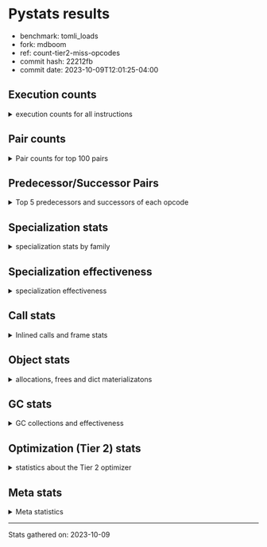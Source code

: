 
# Pystats results

- benchmark: tomli_loads
- fork: mdboom
- ref: count-tier2-miss-opcodes
- commit hash: 22212fb
- commit date: 2023-10-09T12:01:25-04:00

## Execution counts

<details>
<summary> execution counts for all instructions </summary>

|Name | Count | Self | Cumulative | Miss ratio | 
|---|---:|---:|---:|---:|
| LOAD_FAST | 3,880,513,620 | 15.0% | 15.0% |  |
| POP_JUMP_IF_FALSE | 3,005,499,900 | 11.7% | 26.7% |  |
| LOAD_CONST | 2,884,594,320 | 11.2% | 37.9% |  |
| LOAD_FAST_LOAD_FAST | 2,633,610,720 | 10.2% | 48.1% |  |
| STORE_FAST | 2,512,642,080 | 9.7% | 57.8% |  |
| COMPARE_OP_STR | 1,506,957,360 | 5.8% | 63.7% |  |
| CONTAINS_OP | 1,284,174,000 | 5.0% | 68.7% |  |
| BINARY_SUBSCR_STR_INT | 1,185,729,440 | 4.6% | 73.2% | 0.0% |
| NOP | 1,005,536,520 | 3.9% | 77.1% |  |
| BINARY_OP_ADD_INT | 994,593,840 | 3.9% | 81.0% |  |
| JUMP_BACKWARD | 975,370,980 | 3.8% | 84.8% |  |
| LOAD_GLOBAL_MODULE | 477,605,080 | 1.9% | 86.6% |  |
| RESUME_CHECK | 330,411,540 | 1.3% | 87.9% | 0.0% |
| LOAD_GLOBAL_BUILTIN | 327,762,480 | 1.3% | 89.2% |  |
| RETURN_VALUE | 305,566,860 | 1.2% | 90.4% |  |
| CALL_PY_EXACT_ARGS | 291,696,120 | 1.1% | 91.5% |  |
| TO_BOOL_BOOL | 282,536,220 | 1.1% | 92.6% |  |
| BINARY_SUBSCR_DICT | 240,911,640 | 0.9% | 93.5% |  |
| BUILD_TUPLE | 145,006,260 | 0.6% | 94.1% |  |
| FOR_ITER_TUPLE | 142,764,240 | 0.6% | 94.6% |  |
| CALL_ISINSTANCE | 132,860,640 | 0.5% | 95.2% |  |
| STORE_FAST_STORE_FAST | 85,805,340 | 0.3% | 95.5% |  |
| BINARY_SLICE | 83,752,800 | 0.3% | 95.8% |  |
| GET_ITER | 83,084,160 | 0.3% | 96.1% |  |
| LOAD_DEREF | 76,479,480 | 0.3% | 96.4% |  |
| BINARY_SUBSCR | 65,948,420 | 0.3% | 96.7% |  |
| UNPACK_SEQUENCE_TWO_TUPLE | 65,176,020 | 0.3% | 96.9% |  |
| POP_JUMP_IF_TRUE | 58,421,040 | 0.2% | 97.2% |  |
| CALL | 50,689,980 | 0.2% | 97.4% |  |
| LOAD_ATTR | 50,151,200 | 0.2% | 97.6% |  |
| LOAD_ATTR_INSTANCE_VALUE | 46,488,840 | 0.2% | 97.7% |  |
| POP_TOP | 46,077,540 | 0.2% | 97.9% |  |
| LOAD_ATTR_METHOD_WITH_VALUES | 45,335,160 | 0.2% | 98.1% |  |
| MAKE_CELL | 37,970,340 | 0.1% | 98.2% |  |
| LOAD_ATTR_METHOD_NO_DICT | 27,083,340 | 0.1% | 98.3% |  |
| RETURN_CONST | 24,844,800 | 0.1% | 98.4% |  |
| LOAD_ATTR_CLASS | 23,157,660 | 0.1% | 98.5% |  |
| CALL_BUILTIN_CLASS | 22,393,620 | 0.1% | 98.6% |  |
| STORE_SUBSCR_DICT | 21,993,540 | 0.1% | 98.7% |  |
| BINARY_OP | 21,774,720 | 0.1% | 98.8% |  |
| TO_BOOL | 21,518,740 | 0.1% | 98.9% |  |
| JUMP_FORWARD | 20,851,380 | 0.1% | 99.0% |  |
| COPY | 19,117,920 | 0.1% | 99.0% |  |
| CALL_LEN | 18,985,860 | 0.1% | 99.1% |  |
| FOR_ITER_RANGE | 18,985,260 | 0.1% | 99.2% |  |
| COPY_FREE_VARS | 18,985,200 | 0.1% | 99.3% |  |
| END_FOR | 18,985,140 | 0.1% | 99.3% |  |
| MAKE_FUNCTION | 18,985,140 | 0.1% | 99.4% |  |
| RETURN_GENERATOR | 18,985,140 | 0.1% | 99.5% |  |
| SET_FUNCTION_ATTRIBUTE | 18,985,140 | 0.1% | 99.5% |  |
| STORE_DEREF | 18,985,140 | 0.1% | 99.6% |  |
| FOR_ITER_GEN | 18,985,140 | 0.1% | 99.7% |  |
| UNPACK_SEQUENCE_TUPLE | 18,985,140 | 0.1% | 99.8% |  |
| CALL_KW | 16,774,200 | 0.1% | 99.8% |  |
| BINARY_OP_ADD_UNICODE | 15,129,960 | 0.1% | 99.9% |  |
| PUSH_NULL | 6,605,640 | 0.0% | 99.9% |  |
| TO_BOOL_NONE | 3,349,680 | 0.0% | 99.9% |  |
| BINARY_OP_INPLACE_ADD_UNICODE | 3,161,160 | 0.0% | 99.9% |  |
| BUILD_MAP | 3,139,140 | 0.0% | 100.0% |  |
| CALL_METHOD_DESCRIPTOR_FAST | 1,896,240 | 0.0% | 100.0% |  |
| BUILD_CONST_KEY_MAP | 1,704,180 | 0.0% | 100.0% |  |
| TO_BOOL_ALWAYS_TRUE | 1,674,840 | 0.0% | 100.0% |  |
| TO_BOOL_STR | 1,674,840 | 0.0% | 100.0% |  |
| CALL_METHOD_DESCRIPTOR_O | 1,644,900 | 0.0% | 100.0% |  |
| FOR_ITER | 1,375,180 | 0.0% | 100.0% |  |
| CALL_METHOD_DESCRIPTOR_NOARGS | 1,374,840 | 0.0% | 100.0% |  |
| BUILD_LIST | 360,120 | 0.0% | 100.0% |  |
| COMPARE_OP_INT | 273,300 | 0.0% | 100.0% |  |
| CALL_LIST_APPEND | 131,220 | 0.0% | 100.0% |  |
| SWAP | 780 | 0.0% | 100.0% |  |
| CALL_BUILTIN_O | 720 | 0.0% | 100.0% |  |
| LOAD_GLOBAL | 420 | 0.0% | 100.0% |  |
| LOAD_ATTR_MODULE | 400 | 0.0% | 100.0% |  |
| STORE_ATTR_INSTANCE_VALUE | 360 | 0.0% | 100.0% |  |
| INTERPRETER_EXIT | 300 | 0.0% | 100.0% |  |
| CALL_BUILTIN_FAST | 180 | 0.0% | 100.0% |  |
| CHECK_EXC_MATCH | 120 | 0.0% | 100.0% |  |
| EXIT_INIT_CHECK | 120 | 0.0% | 100.0% |  |
| POP_EXCEPT | 120 | 0.0% | 100.0% |  |
| PUSH_EXC_INFO | 120 | 0.0% | 100.0% |  |
| CALL_FUNCTION_EX | 120 | 0.0% | 100.0% |  |
| CALL_ALLOC_AND_ENTER_INIT | 120 | 0.0% | 100.0% |  |
| BEFORE_WITH | 60 | 0.0% | 100.0% |  |
| CALL_INTRINSIC_1 | 60 | 0.0% | 100.0% |  |
| IS_OP | 60 | 0.0% | 100.0% |  |
| LIST_EXTEND | 60 | 0.0% | 100.0% |  |
| STORE_ATTR | 60 | 0.0% | 100.0% |  |
| BINARY_OP_SUBTRACT_FLOAT | 60 | 0.0% | 100.0% |  |
| CALL_BUILTIN_FAST_WITH_KEYWORDS | 60 | 0.0% | 100.0% |  |
| CALL_METHOD_DESCRIPTOR_FAST_WITH_KEYWORDS | 60 | 0.0% | 100.0% |  |
| CALL_PY_WITH_DEFAULTS | 60 | 0.0% | 100.0% |  |
| CALL_STR_1 | 60 | 0.0% | 100.0% |  |
| LOAD_ATTR_SLOT | 60 | 0.0% | 100.0% |  |


</details>

## Pair counts

<details>
<summary> Pair counts for top 100 pairs </summary>

|Pair | Count | Self | Cumulative | 
|---|---:|---:|---:|
| LOAD_FAST LOAD_CONST | 2,608,110,600 | 10.1% | 10.1% |
| POP_JUMP_IF_FALSE LOAD_FAST | 1,741,879,980 | 6.8% | 16.9% |
| LOAD_CONST COMPARE_OP_STR | 1,506,957,360 | 5.8% | 22.7% |
| COMPARE_OP_STR POP_JUMP_IF_FALSE | 1,506,957,360 | 5.8% | 28.5% |
| CONTAINS_OP POP_JUMP_IF_FALSE | 1,245,942,480 | 4.8% | 33.4% |
| LOAD_FAST_LOAD_FAST BINARY_SUBSCR_STR_INT | 1,184,354,520 | 4.6% | 38.0% |
| STORE_FAST LOAD_FAST | 998,585,940 | 3.9% | 41.8% |
| LOAD_CONST BINARY_OP_ADD_INT | 994,592,400 | 3.9% | 45.7% |
| BINARY_OP_ADD_INT STORE_FAST | 972,951,360 | 3.8% | 49.5% |
| NOP LOAD_FAST_LOAD_FAST | 946,033,500 | 3.7% | 53.1% |
| BINARY_SUBSCR_STR_INT STORE_FAST | 836,196,480 | 3.2% | 56.4% |
| POP_JUMP_IF_FALSE LOAD_FAST_LOAD_FAST | 830,472,660 | 3.2% | 59.6% |
| LOAD_FAST_LOAD_FAST CONTAINS_OP | 814,207,560 | 3.2% | 62.8% |
| STORE_FAST JUMP_BACKWARD | 739,647,720 | 2.9% | 65.6% |
| JUMP_BACKWARD NOP | 677,134,920 | 2.6% | 68.2% |
| STORE_FAST LOAD_FAST_LOAD_FAST | 460,670,700 | 1.8% | 70.0% |
| LOAD_FAST CONTAINS_OP | 349,532,820 | 1.4% | 71.4% |
| BINARY_SUBSCR_STR_INT LOAD_FAST | 349,532,760 | 1.4% | 72.7% |
| LOAD_GLOBAL_MODULE LOAD_FAST_LOAD_FAST | 264,509,160 | 1.0% | 73.8% |
| CALL_PY_EXACT_ARGS RESUME_CHECK | 253,725,780 | 1.0% | 74.8% |
| TO_BOOL_BOOL POP_JUMP_IF_FALSE | 245,629,380 | 1.0% | 75.7% |
| POP_JUMP_IF_FALSE JUMP_BACKWARD | 235,723,200 | 0.9% | 76.6% |
| JUMP_BACKWARD LOAD_FAST | 178,850,760 | 0.7% | 77.3% |
| RESUME_CHECK NOP | 172,599,240 | 0.7% | 78.0% |
| LOAD_FAST RETURN_VALUE | 170,083,800 | 0.7% | 78.6% |
| RETURN_VALUE STORE_FAST | 168,930,360 | 0.7% | 79.3% |
| BINARY_SUBSCR_DICT STORE_FAST | 157,238,940 | 0.6% | 79.9% |
| STORE_FAST LOAD_GLOBAL_MODULE | 141,557,480 | 0.5% | 80.5% |
| LOAD_GLOBAL_BUILTIN LOAD_FAST | 134,537,760 | 0.5% | 81.0% |
| LOAD_FAST LOAD_GLOBAL_BUILTIN | 132,861,360 | 0.5% | 81.5% |
| CALL_ISINSTANCE TO_BOOL_BOOL | 132,860,640 | 0.5% | 82.0% |
| LOAD_CONST BINARY_SUBSCR_DICT | 120,726,480 | 0.5% | 82.5% |
| LOAD_FAST_LOAD_FAST BINARY_SUBSCR_DICT | 119,915,820 | 0.5% | 82.9% |
| POP_JUMP_IF_FALSE LOAD_GLOBAL_BUILTIN | 114,222,100 | 0.4% | 83.4% |
| LOAD_GLOBAL_BUILTIN CALL_ISINSTANCE | 113,875,500 | 0.4% | 83.8% |
| LOAD_FAST_LOAD_FAST LOAD_GLOBAL_MODULE | 109,836,960 | 0.4% | 84.2% |
| LOAD_GLOBAL_MODULE CALL_PY_EXACT_ARGS | 109,836,960 | 0.4% | 84.7% |
| FOR_ITER_TUPLE STORE_FAST | 99,145,260 | 0.4% | 85.1% |
| JUMP_BACKWARD FOR_ITER_TUPLE | 99,025,260 | 0.4% | 85.4% |
| LOAD_FAST_LOAD_FAST LOAD_FAST | 98,151,720 | 0.4% | 85.8% |
| RESUME_CHECK LOAD_FAST | 97,899,360 | 0.4% | 86.2% |
| LOAD_FAST_LOAD_FAST LOAD_CONST | 93,704,460 | 0.4% | 86.6% |
| LOAD_FAST TO_BOOL_BOOL | 90,357,120 | 0.4% | 86.9% |
| BUILD_TUPLE RETURN_VALUE | 84,161,100 | 0.3% | 87.2% |
| LOAD_FAST_LOAD_FAST CALL_PY_EXACT_ARGS | 80,941,320 | 0.3% | 87.6% |
| BINARY_SUBSCR_DICT CONTAINS_OP | 77,198,820 | 0.3% | 87.9% |
| STORE_FAST NOP | 76,431,360 | 0.3% | 88.2% |
| LOAD_FAST LOAD_GLOBAL_MODULE | 67,702,980 | 0.3% | 88.4% |
| UNPACK_SEQUENCE_TWO_TUPLE STORE_FAST_STORE_FAST | 65,176,020 | 0.3% | 88.7% |
| RETURN_VALUE UNPACK_SEQUENCE_TWO_TUPLE | 65,175,960 | 0.3% | 88.9% |
| LOAD_CONST BINARY_SUBSCR | 64,352,460 | 0.2% | 89.2% |
| LOAD_FAST BUILD_TUPLE | 59,974,500 | 0.2% | 89.4% |
| LOAD_CONST LOAD_CONST | 59,359,800 | 0.2% | 89.6% |
| LOAD_FAST CALL_PY_EXACT_ARGS | 59,043,640 | 0.2% | 89.9% |
| LOAD_FAST_LOAD_FAST LOAD_FAST_LOAD_FAST | 58,571,340 | 0.2% | 90.1% |
| RESUME_CHECK LOAD_GLOBAL_MODULE | 58,330,440 | 0.2% | 90.3% |
| POP_JUMP_IF_FALSE LOAD_GLOBAL_MODULE | 55,914,520 | 0.2% | 90.5% |
| LOAD_FAST LOAD_ATTR_INSTANCE_VALUE | 46,488,720 | 0.2% | 90.7% |
| LOAD_FAST LOAD_ATTR | 45,114,060 | 0.2% | 90.9% |
| LOAD_ATTR LOAD_ATTR_METHOD_WITH_VALUES | 45,113,820 | 0.2% | 91.1% |
| GET_ITER FOR_ITER_TUPLE | 43,738,980 | 0.2% | 91.2% |
| LOAD_ATTR_INSTANCE_VALUE STORE_FAST | 43,738,980 | 0.2% | 91.4% |
| LOAD_ATTR_METHOD_WITH_VALUES LOAD_FAST | 43,690,980 | 0.2% | 91.6% |
| BINARY_SUBSCR STORE_FAST | 43,501,800 | 0.2% | 91.7% |
| LOAD_GLOBAL_MODULE CONTAINS_OP | 43,234,800 | 0.2% | 91.9% |
| LOAD_CONST BINARY_SLICE | 42,585,540 | 0.2% | 92.1% |
| FOR_ITER_TUPLE LOAD_FAST | 41,974,800 | 0.2% | 92.2% |
| LOAD_FAST GET_ITER | 40,989,360 | 0.2% | 92.4% |
| LOAD_FAST STORE_FAST | 39,856,500 | 0.2% | 92.5% |
| LOAD_FAST_LOAD_FAST BINARY_SLICE | 39,585,360 | 0.2% | 92.7% |
| POP_JUMP_IF_TRUE LOAD_FAST | 39,303,120 | 0.2% | 92.9% |
| LOAD_FAST CALL | 38,825,140 | 0.2% | 93.0% |
| LOAD_DEREF LOAD_CONST | 37,970,280 | 0.1% | 93.1% |
| NOP NOP | 37,070,520 | 0.1% | 93.3% |
| TO_BOOL_BOOL POP_JUMP_IF_TRUE | 36,906,840 | 0.1% | 93.4% |
| RETURN_VALUE RETURN_VALUE | 30,530,040 | 0.1% | 93.6% |
| LOAD_GLOBAL_MODULE STORE_FAST | 30,259,920 | 0.1% | 93.7% |
| LOAD_FAST LOAD_ATTR_METHOD_NO_DICT | 24,063,500 | 0.1% | 93.8% |
| STORE_FAST_STORE_FAST LOAD_FAST | 23,379,600 | 0.1% | 93.9% |
| LOAD_GLOBAL_MODULE LOAD_ATTR_CLASS | 23,157,660 | 0.1% | 93.9% |
| STORE_FAST_STORE_FAST LOAD_FAST_LOAD_FAST | 23,080,620 | 0.1% | 94.0% |
| BINARY_SLICE BUILD_TUPLE | 22,874,820 | 0.1% | 94.1% |
| LOAD_FAST_LOAD_FAST BUILD_TUPLE | 22,874,820 | 0.1% | 94.2% |
| NOP LOAD_FAST | 22,210,440 | 0.1% | 94.3% |
| STORE_FAST LOAD_GLOBAL_BUILTIN | 22,019,080 | 0.1% | 94.4% |
| CALL RESUME_CHECK | 21,940,620 | 0.1% | 94.5% |
| POP_JUMP_IF_FALSE NOP | 21,940,440 | 0.1% | 94.6% |
| BINARY_SLICE GET_ITER | 21,734,820 | 0.1% | 94.6% |
| TO_BOOL POP_JUMP_IF_TRUE | 21,513,480 | 0.1% | 94.7% |
| LOAD_FAST TO_BOOL | 21,513,480 | 0.1% | 94.8% |
| LOAD_ATTR_CLASS CALL_PY_EXACT_ARGS | 21,513,480 | 0.1% | 94.9% |
| BINARY_OP STORE_FAST | 21,500,040 | 0.1% | 95.0% |
| BINARY_SUBSCR STORE_FAST_STORE_FAST | 20,629,320 | 0.1% | 95.1% |
| JUMP_FORWARD LOAD_GLOBAL_MODULE | 20,581,320 | 0.1% | 95.1% |
| LOAD_ATTR_METHOD_NO_DICT LOAD_CONST | 20,361,360 | 0.1% | 95.2% |
| BUILD_TUPLE STORE_FAST | 20,359,980 | 0.1% | 95.3% |
| JUMP_BACKWARD LOAD_GLOBAL_MODULE | 20,359,980 | 0.1% | 95.4% |
| STORE_FAST JUMP_FORWARD | 20,359,980 | 0.1% | 95.4% |
| POP_TOP LOAD_FAST_LOAD_FAST | 19,385,100 | 0.1% | 95.5% |
| COPY TO_BOOL_BOOL | 19,117,200 | 0.1% | 95.6% |


</details>

## Predecessor/Successor Pairs

<details>
<summary> Top 5 predecessors and successors of each opcode </summary>

### BINARY_SLICE

<details>
<summary> Successors and predecessors for BINARY_SLICE </summary>

|Predecessors | Count | Percentage | 
|---|---:|---:|
| LOAD_CONST | 42,585,540 | 50.8% |
| LOAD_FAST_LOAD_FAST | 39,585,360 | 47.3% |
| BINARY_OP_ADD_INT | 1,581,900 | 1.9% |

|Successors | Count | Percentage | 
|---|---:|---:|
| BUILD_TUPLE | 22,874,820 | 27.3% |
| GET_ITER | 21,734,820 | 26.0% |
| LOAD_DEREF | 18,985,140 | 22.7% |
| BINARY_OP_ADD_UNICODE | 15,129,960 | 18.1% |
| LOAD_FAST | 1,644,240 | 2.0% |


</details>

### CACHE

<details>
<summary> Successors and predecessors for CACHE </summary>

|Successors | Count | Percentage | 
|---|---:|---:|
| RESUME_CHECK | 300 | 100.0% |


</details>

### BEFORE_WITH

<details>
<summary> Successors and predecessors for BEFORE_WITH </summary>

|Predecessors | Count | Percentage | 
|---|---:|---:|
| RETURN_VALUE | 60 | 100.0% |

|Successors | Count | Percentage | 
|---|---:|---:|
| STORE_FAST | 60 | 100.0% |


</details>

### BINARY_OP_INPLACE_ADD_UNICODE

<details>
<summary> Successors and predecessors for BINARY_OP_INPLACE_ADD_UNICODE </summary>

|Predecessors | Count | Percentage | 
|---|---:|---:|
| BINARY_SLICE | 1,580,580 | 50.0% |
| LOAD_FAST_LOAD_FAST | 1,580,580 | 50.0% |

|Successors | Count | Percentage | 
|---|---:|---:|
| LOAD_FAST | 3,161,160 | 100.0% |


</details>

### BINARY_SUBSCR

<details>
<summary> Successors and predecessors for BINARY_SUBSCR </summary>

|Predecessors | Count | Percentage | 
|---|---:|---:|
| LOAD_CONST | 64,352,460 | 97.6% |
| LOAD_FAST | 1,579,860 | 2.4% |
| BINARY_SUBSCR | 16,100 | 0.0% |

|Successors | Count | Percentage | 
|---|---:|---:|
| STORE_FAST | 43,501,800 | 66.0% |
| STORE_FAST_STORE_FAST | 20,629,320 | 31.3% |
| BUILD_TUPLE | 1,579,860 | 2.4% |
| LOAD_CONST | 221,340 | 0.3% |
| BINARY_SUBSCR | 16,100 | 0.0% |


</details>

### CHECK_EXC_MATCH

<details>
<summary> Successors and predecessors for CHECK_EXC_MATCH </summary>

|Predecessors | Count | Percentage | 
|---|---:|---:|
| LOAD_GLOBAL_BUILTIN | 120 | 100.0% |

|Successors | Count | Percentage | 
|---|---:|---:|
| POP_JUMP_IF_FALSE | 120 | 100.0% |


</details>

### END_FOR

<details>
<summary> Successors and predecessors for END_FOR </summary>

|Predecessors | Count | Percentage | 
|---|---:|---:|
| RETURN_CONST | 18,985,140 | 100.0% |

|Successors | Count | Percentage | 
|---|---:|---:|
| LOAD_FAST | 18,985,140 | 100.0% |


</details>

### EXIT_INIT_CHECK

<details>
<summary> Successors and predecessors for EXIT_INIT_CHECK </summary>

|Predecessors | Count | Percentage | 
|---|---:|---:|
| RETURN_CONST | 120 | 100.0% |

|Successors | Count | Percentage | 
|---|---:|---:|
| RETURN_VALUE | 120 | 100.0% |


</details>

### GET_ITER

<details>
<summary> Successors and predecessors for GET_ITER </summary>

|Predecessors | Count | Percentage | 
|---|---:|---:|
| LOAD_FAST | 40,989,360 | 49.3% |
| BINARY_SLICE | 21,734,820 | 26.2% |
| CALL_BUILTIN_CLASS | 18,985,140 | 22.9% |
| LOAD_ATTR_INSTANCE_VALUE | 1,374,840 | 1.7% |

|Successors | Count | Percentage | 
|---|---:|---:|
| FOR_ITER_TUPLE | 43,738,980 | 52.6% |
| CALL_PY_EXACT_ARGS | 18,985,140 | 22.9% |
| FOR_ITER_GEN | 18,985,140 | 22.9% |
| FOR_ITER | 1,374,840 | 1.7% |
| FOR_ITER_RANGE | 60 | 0.0% |


</details>

### INTERPRETER_EXIT

<details>
<summary> Successors and predecessors for INTERPRETER_EXIT </summary>

|Predecessors | Count | Percentage | 
|---|---:|---:|
| RETURN_VALUE | 240 | 80.0% |
| RETURN_CONST | 60 | 20.0% |


</details>

### MAKE_FUNCTION

<details>
<summary> Successors and predecessors for MAKE_FUNCTION </summary>

|Predecessors | Count | Percentage | 
|---|---:|---:|
| LOAD_CONST | 18,985,140 | 100.0% |

|Successors | Count | Percentage | 
|---|---:|---:|
| SET_FUNCTION_ATTRIBUTE | 18,985,140 | 100.0% |


</details>

### NOP

<details>
<summary> Successors and predecessors for NOP </summary>

|Predecessors | Count | Percentage | 
|---|---:|---:|
| JUMP_BACKWARD | 677,134,920 | 67.3% |
| RESUME_CHECK | 172,599,240 | 17.2% |
| STORE_FAST | 76,431,360 | 7.6% |
| NOP | 37,070,520 | 3.7% |
| POP_JUMP_IF_FALSE | 21,940,440 | 2.2% |

|Successors | Count | Percentage | 
|---|---:|---:|
| LOAD_FAST_LOAD_FAST | 946,033,500 | 94.1% |
| NOP | 37,070,520 | 3.7% |
| LOAD_FAST | 22,210,440 | 2.2% |
| LOAD_GLOBAL_MODULE | 222,000 | 0.0% |
| LOAD_DEREF | 60 | 0.0% |


</details>

### POP_EXCEPT

<details>
<summary> Successors and predecessors for POP_EXCEPT </summary>

|Predecessors | Count | Percentage | 
|---|---:|---:|
| POP_TOP | 120 | 100.0% |

|Successors | Count | Percentage | 
|---|---:|---:|
| LOAD_FAST | 120 | 100.0% |


</details>

### POP_TOP

<details>
<summary> Successors and predecessors for POP_TOP </summary>

|Predecessors | Count | Percentage | 
|---|---:|---:|
| POP_JUMP_IF_TRUE | 19,115,760 | 41.5% |
| FOR_ITER_GEN | 18,985,140 | 41.2% |
| RETURN_CONST | 3,461,760 | 7.5% |
| CALL_METHOD_DESCRIPTOR_O | 1,644,180 | 3.6% |
| CALL_METHOD_DESCRIPTOR_NOARGS | 1,374,840 | 3.0% |

|Successors | Count | Percentage | 
|---|---:|---:|
| LOAD_FAST_LOAD_FAST | 19,385,100 | 42.1% |
| RESUME_CHECK | 18,985,140 | 41.2% |
| RETURN_CONST | 3,360,360 | 7.3% |
| LOAD_FAST | 2,971,020 | 6.4% |
| NOP | 1,374,900 | 3.0% |


</details>

### PUSH_EXC_INFO

<details>
<summary> Successors and predecessors for PUSH_EXC_INFO </summary>

|Predecessors | Count | Percentage | 
|---|---:|---:|
| BINARY_SUBSCR_STR_INT | 120 | 100.0% |

|Successors | Count | Percentage | 
|---|---:|---:|
| LOAD_GLOBAL_BUILTIN | 80 | 66.7% |
| LOAD_GLOBAL | 40 | 33.3% |


</details>

### PUSH_NULL

<details>
<summary> Successors and predecessors for PUSH_NULL </summary>

|Predecessors | Count | Percentage | 
|---|---:|---:|
| LOAD_ATTR | 5,024,540 | 76.1% |
| LOAD_FAST | 1,580,580 | 23.9% |
| LOAD_ATTR_MODULE | 400 | 0.0% |
| LOAD_DEREF | 120 | 0.0% |

|Successors | Count | Percentage | 
|---|---:|---:|
| LOAD_FAST_LOAD_FAST | 6,605,160 | 100.0% |
| LOAD_FAST | 300 | 0.0% |
| CALL | 180 | 0.0% |


</details>

### RETURN_GENERATOR

<details>
<summary> Successors and predecessors for RETURN_GENERATOR </summary>

|Predecessors | Count | Percentage | 
|---|---:|---:|
| COPY_FREE_VARS | 18,985,140 | 100.0% |

|Successors | Count | Percentage | 
|---|---:|---:|
| STORE_FAST | 18,985,140 | 100.0% |


</details>

### RETURN_VALUE

<details>
<summary> Successors and predecessors for RETURN_VALUE </summary>

|Predecessors | Count | Percentage | 
|---|---:|---:|
| LOAD_FAST | 170,083,800 | 55.7% |
| BUILD_TUPLE | 84,161,100 | 27.5% |
| RETURN_VALUE | 30,530,040 | 10.0% |
| CONTAINS_OP | 19,115,760 | 6.3% |
| CALL | 1,674,900 | 0.5% |

|Successors | Count | Percentage | 
|---|---:|---:|
| STORE_FAST | 168,930,360 | 55.3% |
| UNPACK_SEQUENCE_TWO_TUPLE | 65,175,960 | 21.3% |
| RETURN_VALUE | 30,530,040 | 10.0% |
| TO_BOOL_BOOL | 19,116,480 | 6.3% |
| UNPACK_SEQUENCE_TUPLE | 18,985,140 | 6.2% |


</details>

### TO_BOOL

<details>
<summary> Successors and predecessors for TO_BOOL </summary>

|Predecessors | Count | Percentage | 
|---|---:|---:|
| LOAD_FAST | 21,513,480 | 100.0% |
| TO_BOOL | 5,260 | 0.0% |

|Successors | Count | Percentage | 
|---|---:|---:|
| POP_JUMP_IF_TRUE | 21,513,480 | 100.0% |
| TO_BOOL | 5,260 | 0.0% |


</details>

### BINARY_OP

<details>
<summary> Successors and predecessors for BINARY_OP </summary>

|Predecessors | Count | Percentage | 
|---|---:|---:|
| LOAD_FAST | 18,985,220 | 87.2% |
| BUILD_TUPLE | 2,514,840 | 11.5% |
| LOAD_DEREF | 269,340 | 1.2% |
| BINARY_OP | 5,320 | 0.0% |

|Successors | Count | Percentage | 
|---|---:|---:|
| STORE_FAST | 21,500,040 | 98.7% |
| LOAD_GLOBAL_MODULE | 269,340 | 1.2% |
| BINARY_OP | 5,320 | 0.0% |
| BINARY_OP_SUBTRACT_FLOAT | 20 | 0.0% |


</details>

### BUILD_CONST_KEY_MAP

<details>
<summary> Successors and predecessors for BUILD_CONST_KEY_MAP </summary>

|Predecessors | Count | Percentage | 
|---|---:|---:|
| LOAD_CONST | 1,704,180 | 100.0% |

|Successors | Count | Percentage | 
|---|---:|---:|
| LOAD_FAST_LOAD_FAST | 1,704,180 | 100.0% |


</details>

### BUILD_LIST

<details>
<summary> Successors and predecessors for BUILD_LIST </summary>

|Predecessors | Count | Percentage | 
|---|---:|---:|
| STORE_FAST | 269,340 | 74.8% |
| BUILD_MAP | 90,720 | 25.2% |
| LOAD_FAST | 60 | 0.0% |

|Successors | Count | Percentage | 
|---|---:|---:|
| STORE_FAST | 269,340 | 74.8% |
| LOAD_FAST_LOAD_FAST | 90,720 | 25.2% |
| LOAD_DEREF | 60 | 0.0% |


</details>

### BUILD_MAP

<details>
<summary> Successors and predecessors for BUILD_MAP </summary>

|Predecessors | Count | Percentage | 
|---|---:|---:|
| CALL_BUILTIN_CLASS | 1,704,180 | 54.3% |
| POP_JUMP_IF_FALSE | 1,304,220 | 41.5% |
| LOAD_ATTR_METHOD_NO_DICT | 130,620 | 4.2% |
| RESUME_CHECK | 120 | 0.0% |

|Successors | Count | Percentage | 
|---|---:|---:|
| LOAD_CONST | 1,704,180 | 54.3% |
| LOAD_FAST_LOAD_FAST | 1,213,500 | 38.7% |
| CALL_LIST_APPEND | 130,620 | 4.2% |
| BUILD_LIST | 90,720 | 2.9% |
| LOAD_FAST | 120 | 0.0% |


</details>

### BUILD_TUPLE

<details>
<summary> Successors and predecessors for BUILD_TUPLE </summary>

|Predecessors | Count | Percentage | 
|---|---:|---:|
| LOAD_FAST | 59,974,500 | 41.4% |
| BINARY_SLICE | 22,874,820 | 15.8% |
| LOAD_FAST_LOAD_FAST | 22,874,820 | 15.8% |
| LOAD_GLOBAL_BUILTIN | 18,985,140 | 13.1% |
| BINARY_OP_ADD_UNICODE | 15,129,960 | 10.4% |

|Successors | Count | Percentage | 
|---|---:|---:|
| RETURN_VALUE | 84,161,100 | 58.0% |
| STORE_FAST | 20,359,980 | 14.0% |
| LOAD_CONST | 18,985,140 | 13.1% |
| CALL_ISINSTANCE | 18,985,140 | 13.1% |
| BINARY_OP | 2,514,840 | 1.7% |


</details>

### CALL

<details>
<summary> Successors and predecessors for CALL </summary>

|Predecessors | Count | Percentage | 
|---|---:|---:|
| LOAD_FAST | 38,825,140 | 76.6% |
| LOAD_FAST_LOAD_FAST | 6,605,120 | 13.0% |
| LOAD_CONST | 3,350,500 | 6.6% |
| LOAD_ATTR_METHOD_NO_DICT | 1,674,840 | 3.3% |
| BINARY_SLICE | 221,340 | 0.4% |

|Successors | Count | Percentage | 
|---|---:|---:|
| RESUME_CHECK | 21,940,620 | 43.3% |
| TO_BOOL_BOOL | 18,686,340 | 36.9% |
| STORE_FAST | 5,025,360 | 9.9% |
| RETURN_VALUE | 1,674,900 | 3.3% |
| LOAD_CONST | 1,674,840 | 3.3% |


</details>

### CALL_FUNCTION_EX

<details>
<summary> Successors and predecessors for CALL_FUNCTION_EX </summary>

|Predecessors | Count | Percentage | 
|---|---:|---:|
| CALL_INTRINSIC_1 | 60 | 50.0% |
| LOAD_FAST | 60 | 50.0% |

|Successors | Count | Percentage | 
|---|---:|---:|
| COPY_FREE_VARS | 60 | 50.0% |
| RESUME_CHECK | 60 | 50.0% |


</details>

### CALL_INTRINSIC_1

<details>
<summary> Successors and predecessors for CALL_INTRINSIC_1 </summary>

|Predecessors | Count | Percentage | 
|---|---:|---:|
| LIST_EXTEND | 60 | 100.0% |

|Successors | Count | Percentage | 
|---|---:|---:|
| CALL_FUNCTION_EX | 60 | 100.0% |


</details>

### CALL_KW

<details>
<summary> Successors and predecessors for CALL_KW </summary>

|Predecessors | Count | Percentage | 
|---|---:|---:|
| LOAD_CONST | 16,774,200 | 100.0% |

|Successors | Count | Percentage | 
|---|---:|---:|
| RESUME_CHECK | 16,774,200 | 100.0% |


</details>

### CONTAINS_OP

<details>
<summary> Successors and predecessors for CONTAINS_OP </summary>

|Predecessors | Count | Percentage | 
|---|---:|---:|
| LOAD_FAST_LOAD_FAST | 814,207,560 | 63.4% |
| LOAD_FAST | 349,532,820 | 27.2% |
| BINARY_SUBSCR_DICT | 77,198,820 | 6.0% |
| LOAD_GLOBAL_MODULE | 43,234,800 | 3.4% |

|Successors | Count | Percentage | 
|---|---:|---:|
| POP_JUMP_IF_FALSE | 1,245,942,480 | 97.0% |
| RETURN_VALUE | 19,115,760 | 1.5% |
| COPY | 19,115,760 | 1.5% |


</details>

### COPY

<details>
<summary> Successors and predecessors for COPY </summary>

|Predecessors | Count | Percentage | 
|---|---:|---:|
| CONTAINS_OP | 19,115,760 | 100.0% |
| JUMP_FORWARD | 720 | 0.0% |
| SWAP | 720 | 0.0% |
| COMPARE_OP_INT | 720 | 0.0% |

|Successors | Count | Percentage | 
|---|---:|---:|
| TO_BOOL_BOOL | 19,117,200 | 100.0% |
| COMPARE_OP_INT | 720 | 0.0% |


</details>

### COPY_FREE_VARS

<details>
<summary> Successors and predecessors for COPY_FREE_VARS </summary>

|Predecessors | Count | Percentage | 
|---|---:|---:|
| CALL_PY_EXACT_ARGS | 18,985,140 | 100.0% |
| CALL_FUNCTION_EX | 60 | 0.0% |

|Successors | Count | Percentage | 
|---|---:|---:|
| RETURN_GENERATOR | 18,985,140 | 100.0% |
| RESUME_CHECK | 60 | 0.0% |


</details>

### FOR_ITER

<details>
<summary> Successors and predecessors for FOR_ITER </summary>

|Predecessors | Count | Percentage | 
|---|---:|---:|
| GET_ITER | 1,374,840 | 100.0% |
| FOR_ITER | 340 | 0.0% |

|Successors | Count | Percentage | 
|---|---:|---:|
| LOAD_FAST | 1,374,840 | 100.0% |
| FOR_ITER | 340 | 0.0% |


</details>

### IS_OP

<details>
<summary> Successors and predecessors for IS_OP </summary>

|Predecessors | Count | Percentage | 
|---|---:|---:|
| LOAD_GLOBAL_BUILTIN | 60 | 100.0% |

|Successors | Count | Percentage | 
|---|---:|---:|
| POP_JUMP_IF_FALSE | 60 | 100.0% |


</details>

### JUMP_BACKWARD

<details>
<summary> Successors and predecessors for JUMP_BACKWARD </summary>

|Predecessors | Count | Percentage | 
|---|---:|---:|
| STORE_FAST | 739,647,720 | 75.8% |
| POP_JUMP_IF_FALSE | 235,723,200 | 24.2% |
| POP_TOP | 60 | 0.0% |

|Successors | Count | Percentage | 
|---|---:|---:|
| NOP | 677,134,920 | 69.4% |
| LOAD_FAST | 178,850,760 | 18.3% |
| FOR_ITER_TUPLE | 99,025,260 | 10.2% |
| LOAD_GLOBAL_MODULE | 20,359,980 | 2.1% |
| FOR_ITER_RANGE | 60 | 0.0% |


</details>

### JUMP_FORWARD

<details>
<summary> Successors and predecessors for JUMP_FORWARD </summary>

|Predecessors | Count | Percentage | 
|---|---:|---:|
| STORE_FAST | 20,359,980 | 97.6% |
| LOAD_CONST | 269,340 | 1.3% |
| STORE_FAST_STORE_FAST | 221,340 | 1.1% |
| COMPARE_OP_INT | 720 | 0.0% |

|Successors | Count | Percentage | 
|---|---:|---:|
| LOAD_GLOBAL_MODULE | 20,581,320 | 98.7% |
| BINARY_SUBSCR_DICT | 269,340 | 1.3% |
| COPY | 720 | 0.0% |


</details>

### LIST_EXTEND

<details>
<summary> Successors and predecessors for LIST_EXTEND </summary>

|Predecessors | Count | Percentage | 
|---|---:|---:|
| LOAD_DEREF | 60 | 100.0% |

|Successors | Count | Percentage | 
|---|---:|---:|
| CALL_INTRINSIC_1 | 60 | 100.0% |


</details>

### LOAD_ATTR

<details>
<summary> Successors and predecessors for LOAD_ATTR </summary>

|Predecessors | Count | Percentage | 
|---|---:|---:|
| LOAD_FAST | 45,114,060 | 90.0% |
| LOAD_GLOBAL_MODULE | 5,024,740 | 10.0% |
| LOAD_ATTR | 12,380 | 0.0% |
| LOAD_GLOBAL | 20 | 0.0% |

|Successors | Count | Percentage | 
|---|---:|---:|
| LOAD_ATTR_METHOD_WITH_VALUES | 45,113,820 | 90.0% |
| PUSH_NULL | 5,024,540 | 10.0% |
| LOAD_ATTR | 12,380 | 0.0% |
| LOAD_ATTR_MODULE | 140 | 0.0% |
| LOAD_FAST_LOAD_FAST | 120 | 0.0% |


</details>

### LOAD_CONST

<details>
<summary> Successors and predecessors for LOAD_CONST </summary>

|Predecessors | Count | Percentage | 
|---|---:|---:|
| LOAD_FAST | 2,608,110,600 | 90.4% |
| LOAD_FAST_LOAD_FAST | 93,704,460 | 3.2% |
| LOAD_CONST | 59,359,800 | 2.1% |
| LOAD_DEREF | 37,970,280 | 1.3% |
| LOAD_ATTR_METHOD_NO_DICT | 20,361,360 | 0.7% |

|Successors | Count | Percentage | 
|---|---:|---:|
| COMPARE_OP_STR | 1,506,957,360 | 52.2% |
| BINARY_OP_ADD_INT | 994,592,400 | 34.5% |
| BINARY_SUBSCR_DICT | 120,726,480 | 4.2% |
| BINARY_SUBSCR | 64,352,460 | 2.2% |
| LOAD_CONST | 59,359,800 | 2.1% |


</details>

### LOAD_DEREF

<details>
<summary> Successors and predecessors for LOAD_DEREF </summary>

|Predecessors | Count | Percentage | 
|---|---:|---:|
| BINARY_SLICE | 18,985,140 | 24.8% |
| STORE_FAST | 18,985,140 | 24.8% |
| STORE_FAST_STORE_FAST | 18,985,140 | 24.8% |
| LOAD_GLOBAL_BUILTIN | 18,985,140 | 24.8% |
| LOAD_DEREF | 269,340 | 0.4% |

|Successors | Count | Percentage | 
|---|---:|---:|
| LOAD_CONST | 37,970,280 | 49.6% |
| LOAD_FAST | 18,985,140 | 24.8% |
| CALL_LEN | 18,985,140 | 24.8% |
| BINARY_OP | 269,340 | 0.4% |
| LOAD_DEREF | 269,340 | 0.4% |


</details>

### LOAD_FAST

<details>
<summary> Successors and predecessors for LOAD_FAST </summary>

|Predecessors | Count | Percentage | 
|---|---:|---:|
| POP_JUMP_IF_FALSE | 1,741,879,980 | 44.9% |
| STORE_FAST | 998,585,940 | 25.7% |
| BINARY_SUBSCR_STR_INT | 349,532,760 | 9.0% |
| JUMP_BACKWARD | 178,850,760 | 4.6% |
| LOAD_GLOBAL_BUILTIN | 134,537,760 | 3.5% |

|Successors | Count | Percentage | 
|---|---:|---:|
| LOAD_CONST | 2,608,110,600 | 67.2% |
| CONTAINS_OP | 349,532,820 | 9.0% |
| RETURN_VALUE | 170,083,800 | 4.4% |
| LOAD_GLOBAL_BUILTIN | 132,861,360 | 3.4% |
| TO_BOOL_BOOL | 90,357,120 | 2.3% |


</details>

### LOAD_FAST_LOAD_FAST

<details>
<summary> Successors and predecessors for LOAD_FAST_LOAD_FAST </summary>

|Predecessors | Count | Percentage | 
|---|---:|---:|
| NOP | 946,033,500 | 35.9% |
| POP_JUMP_IF_FALSE | 830,472,660 | 31.5% |
| STORE_FAST | 460,670,700 | 17.5% |
| LOAD_GLOBAL_MODULE | 264,509,160 | 10.0% |
| LOAD_FAST_LOAD_FAST | 58,571,340 | 2.2% |

|Successors | Count | Percentage | 
|---|---:|---:|
| BINARY_SUBSCR_STR_INT | 1,184,354,520 | 45.0% |
| CONTAINS_OP | 814,207,560 | 30.9% |
| BINARY_SUBSCR_DICT | 119,915,820 | 4.6% |
| LOAD_GLOBAL_MODULE | 109,836,960 | 4.2% |
| LOAD_FAST | 98,151,720 | 3.7% |


</details>

### LOAD_GLOBAL

<details>
<summary> Successors and predecessors for LOAD_GLOBAL </summary>

|Predecessors | Count | Percentage | 
|---|---:|---:|
| STORE_FAST | 120 | 28.6% |
| RESUME_CHECK | 80 | 19.0% |
| RETURN_VALUE | 60 | 14.3% |
| PUSH_EXC_INFO | 40 | 9.5% |
| POP_JUMP_IF_FALSE | 40 | 9.5% |

|Successors | Count | Percentage | 
|---|---:|---:|
| LOAD_GLOBAL_MODULE | 260 | 61.9% |
| LOAD_GLOBAL_BUILTIN | 140 | 33.3% |
| LOAD_ATTR | 20 | 4.8% |


</details>

### MAKE_CELL

<details>
<summary> Successors and predecessors for MAKE_CELL </summary>

|Predecessors | Count | Percentage | 
|---|---:|---:|
| CALL_PY_EXACT_ARGS | 18,985,200 | 50.0% |
| MAKE_CELL | 18,985,140 | 50.0% |

|Successors | Count | Percentage | 
|---|---:|---:|
| RESUME_CHECK | 18,985,200 | 50.0% |
| MAKE_CELL | 18,985,140 | 50.0% |


</details>

### POP_JUMP_IF_FALSE

<details>
<summary> Successors and predecessors for POP_JUMP_IF_FALSE </summary>

|Predecessors | Count | Percentage | 
|---|---:|---:|
| COMPARE_OP_STR | 1,506,957,360 | 50.1% |
| CONTAINS_OP | 1,245,942,480 | 41.5% |
| TO_BOOL_BOOL | 245,629,380 | 8.2% |
| TO_BOOL_NONE | 3,349,680 | 0.1% |
| TO_BOOL_ALWAYS_TRUE | 1,674,840 | 0.1% |

|Successors | Count | Percentage | 
|---|---:|---:|
| LOAD_FAST | 1,741,879,980 | 58.0% |
| LOAD_FAST_LOAD_FAST | 830,472,660 | 27.6% |
| JUMP_BACKWARD | 235,723,200 | 7.8% |
| LOAD_GLOBAL_BUILTIN | 114,222,100 | 3.8% |
| LOAD_GLOBAL_MODULE | 55,914,520 | 1.9% |


</details>

### POP_JUMP_IF_TRUE

<details>
<summary> Successors and predecessors for POP_JUMP_IF_TRUE </summary>

|Predecessors | Count | Percentage | 
|---|---:|---:|
| TO_BOOL_BOOL | 36,906,840 | 63.2% |
| TO_BOOL | 21,513,480 | 36.8% |
| COMPARE_OP_INT | 720 | 0.0% |

|Successors | Count | Percentage | 
|---|---:|---:|
| LOAD_FAST | 39,303,120 | 67.3% |
| POP_TOP | 19,115,760 | 32.7% |
| RETURN_VALUE | 720 | 0.0% |
| LOAD_FAST_LOAD_FAST | 720 | 0.0% |
| LOAD_GLOBAL_MODULE | 720 | 0.0% |


</details>

### RETURN_CONST

<details>
<summary> Successors and predecessors for RETURN_CONST </summary>

|Predecessors | Count | Percentage | 
|---|---:|---:|
| FOR_ITER_RANGE | 18,985,140 | 76.4% |
| POP_TOP | 3,360,360 | 13.5% |
| POP_JUMP_IF_FALSE | 2,277,720 | 9.2% |
| CALL_LIST_APPEND | 130,620 | 0.5% |
| STORE_SUBSCR_DICT | 90,720 | 0.4% |

|Successors | Count | Percentage | 
|---|---:|---:|
| END_FOR | 18,985,140 | 76.4% |
| POP_TOP | 3,461,760 | 13.9% |
| TO_BOOL_BOOL | 2,397,720 | 9.7% |
| EXIT_INIT_CHECK | 120 | 0.0% |
| INTERPRETER_EXIT | 60 | 0.0% |


</details>

### SET_FUNCTION_ATTRIBUTE

<details>
<summary> Successors and predecessors for SET_FUNCTION_ATTRIBUTE </summary>

|Predecessors | Count | Percentage | 
|---|---:|---:|
| MAKE_FUNCTION | 18,985,140 | 100.0% |

|Successors | Count | Percentage | 
|---|---:|---:|
| LOAD_GLOBAL_BUILTIN | 18,985,140 | 100.0% |


</details>

### STORE_ATTR

<details>
<summary> Successors and predecessors for STORE_ATTR </summary>

|Predecessors | Count | Percentage | 
|---|---:|---:|
| LOAD_FAST | 60 | 100.0% |

|Successors | Count | Percentage | 
|---|---:|---:|
| STORE_ATTR_INSTANCE_VALUE | 60 | 100.0% |


</details>

### STORE_DEREF

<details>
<summary> Successors and predecessors for STORE_DEREF </summary>

|Predecessors | Count | Percentage | 
|---|---:|---:|
| STORE_FAST | 18,985,140 | 100.0% |

|Successors | Count | Percentage | 
|---|---:|---:|
| STORE_FAST | 18,985,140 | 100.0% |


</details>

### STORE_FAST

<details>
<summary> Successors and predecessors for STORE_FAST </summary>

|Predecessors | Count | Percentage | 
|---|---:|---:|
| BINARY_OP_ADD_INT | 972,951,360 | 38.7% |
| BINARY_SUBSCR_STR_INT | 836,196,480 | 33.3% |
| RETURN_VALUE | 168,930,360 | 6.7% |
| BINARY_SUBSCR_DICT | 157,238,940 | 6.3% |
| FOR_ITER_TUPLE | 99,145,260 | 3.9% |

|Successors | Count | Percentage | 
|---|---:|---:|
| LOAD_FAST | 998,585,940 | 39.7% |
| JUMP_BACKWARD | 739,647,720 | 29.4% |
| LOAD_FAST_LOAD_FAST | 460,670,700 | 18.3% |
| LOAD_GLOBAL_MODULE | 141,557,480 | 5.6% |
| NOP | 76,431,360 | 3.0% |


</details>

### STORE_FAST_STORE_FAST

<details>
<summary> Successors and predecessors for STORE_FAST_STORE_FAST </summary>

|Predecessors | Count | Percentage | 
|---|---:|---:|
| UNPACK_SEQUENCE_TWO_TUPLE | 65,176,020 | 76.0% |
| BINARY_SUBSCR | 20,629,320 | 24.0% |

|Successors | Count | Percentage | 
|---|---:|---:|
| LOAD_FAST | 23,379,600 | 27.2% |
| LOAD_FAST_LOAD_FAST | 23,080,620 | 26.9% |
| NOP | 18,985,140 | 22.1% |
| LOAD_DEREF | 18,985,140 | 22.1% |
| LOAD_GLOBAL_MODULE | 1,153,500 | 1.3% |


</details>

### SWAP

<details>
<summary> Successors and predecessors for SWAP </summary>

|Predecessors | Count | Percentage | 
|---|---:|---:|
| LOAD_FAST | 720 | 92.3% |
| CALL_METHOD_DESCRIPTOR_FAST | 60 | 7.7% |

|Successors | Count | Percentage | 
|---|---:|---:|
| COPY | 720 | 92.3% |
| LOAD_CONST | 60 | 7.7% |


</details>

### BINARY_OP_ADD_INT

<details>
<summary> Successors and predecessors for BINARY_OP_ADD_INT </summary>

|Predecessors | Count | Percentage | 
|---|---:|---:|
| LOAD_CONST | 994,592,400 | 100.0% |
| LOAD_FAST_LOAD_FAST | 1,440 | 0.0% |

|Successors | Count | Percentage | 
|---|---:|---:|
| STORE_FAST | 972,951,360 | 97.8% |
| LOAD_FAST_LOAD_FAST | 15,129,960 | 1.5% |
| LOAD_CONST | 1,911,600 | 0.2% |
| LOAD_FAST | 1,644,180 | 0.2% |
| BINARY_SLICE | 1,581,900 | 0.2% |


</details>

### BINARY_OP_ADD_UNICODE

<details>
<summary> Successors and predecessors for BINARY_OP_ADD_UNICODE </summary>

|Predecessors | Count | Percentage | 
|---|---:|---:|
| BINARY_SLICE | 15,129,960 | 100.0% |

|Successors | Count | Percentage | 
|---|---:|---:|
| BUILD_TUPLE | 15,129,960 | 100.0% |


</details>

### BINARY_OP_SUBTRACT_FLOAT

<details>
<summary> Successors and predecessors for BINARY_OP_SUBTRACT_FLOAT </summary>

|Predecessors | Count | Percentage | 
|---|---:|---:|
| LOAD_FAST | 40 | 66.7% |
| BINARY_OP | 20 | 33.3% |

|Successors | Count | Percentage | 
|---|---:|---:|
| RETURN_VALUE | 60 | 100.0% |


</details>

### BINARY_SUBSCR_DICT

<details>
<summary> Successors and predecessors for BINARY_SUBSCR_DICT </summary>

|Predecessors | Count | Percentage | 
|---|---:|---:|
| LOAD_CONST | 120,726,480 | 50.1% |
| LOAD_FAST_LOAD_FAST | 119,915,820 | 49.8% |
| JUMP_FORWARD | 269,340 | 0.1% |

|Successors | Count | Percentage | 
|---|---:|---:|
| STORE_FAST | 157,238,940 | 65.3% |
| CONTAINS_OP | 77,198,820 | 32.0% |
| LOAD_CONST | 3,185,520 | 1.3% |
| LOAD_FAST | 1,644,180 | 0.7% |
| LOAD_ATTR_METHOD_NO_DICT | 1,644,180 | 0.7% |


</details>

### BINARY_SUBSCR_STR_INT

<details>
<summary> Successors and predecessors for BINARY_SUBSCR_STR_INT </summary>

|Predecessors | Count | Percentage | 
|---|---:|---:|
| LOAD_FAST_LOAD_FAST | 1,184,354,520 | 99.9% |
| BINARY_OP_ADD_INT | 1,374,840 | 0.1% |
| BINARY_SUBSCR_STR_INT | 80 | 0.0% |

|Successors | Count | Percentage | 
|---|---:|---:|
| STORE_FAST | 836,196,480 | 70.5% |
| LOAD_FAST | 349,532,760 | 29.5% |
| PUSH_EXC_INFO | 120 | 0.0% |
| BINARY_SUBSCR_STR_INT | 80 | 0.0% |


</details>

### CALL_ALLOC_AND_ENTER_INIT

<details>
<summary> Successors and predecessors for CALL_ALLOC_AND_ENTER_INIT </summary>

|Predecessors | Count | Percentage | 
|---|---:|---:|
| LOAD_GLOBAL_MODULE | 80 | 66.7% |
| CALL | 40 | 33.3% |

|Successors | Count | Percentage | 
|---|---:|---:|
| RESUME_CHECK | 120 | 100.0% |


</details>

### CALL_BUILTIN_CLASS

<details>
<summary> Successors and predecessors for CALL_BUILTIN_CLASS </summary>

|Predecessors | Count | Percentage | 
|---|---:|---:|
| CALL_LEN | 18,985,140 | 84.8% |
| LOAD_GLOBAL_BUILTIN | 3,408,400 | 15.2% |
| CALL | 40 | 0.0% |
| LOAD_FAST | 40 | 0.0% |

|Successors | Count | Percentage | 
|---|---:|---:|
| GET_ITER | 18,985,140 | 84.8% |
| BUILD_MAP | 1,704,180 | 7.6% |
| LOAD_GLOBAL_BUILTIN | 1,704,180 | 7.6% |
| LOAD_FAST | 60 | 0.0% |
| STORE_FAST | 60 | 0.0% |


</details>

### CALL_BUILTIN_FAST

<details>
<summary> Successors and predecessors for CALL_BUILTIN_FAST </summary>

|Predecessors | Count | Percentage | 
|---|---:|---:|
| LOAD_FAST | 140 | 77.8% |
| CALL | 40 | 22.2% |

|Successors | Count | Percentage | 
|---|---:|---:|
| STORE_FAST | 120 | 66.7% |
| UNPACK_SEQUENCE_TWO_TUPLE | 60 | 33.3% |


</details>

### CALL_BUILTIN_FAST_WITH_KEYWORDS

<details>
<summary> Successors and predecessors for CALL_BUILTIN_FAST_WITH_KEYWORDS </summary>

|Predecessors | Count | Percentage | 
|---|---:|---:|
| LOAD_FAST_LOAD_FAST | 40 | 66.7% |
| CALL | 20 | 33.3% |

|Successors | Count | Percentage | 
|---|---:|---:|
| RETURN_VALUE | 60 | 100.0% |


</details>

### CALL_BUILTIN_O

<details>
<summary> Successors and predecessors for CALL_BUILTIN_O </summary>

|Predecessors | Count | Percentage | 
|---|---:|---:|
| LOAD_FAST | 720 | 100.0% |

|Successors | Count | Percentage | 
|---|---:|---:|
| BUILD_TUPLE | 720 | 100.0% |


</details>

### CALL_ISINSTANCE

<details>
<summary> Successors and predecessors for CALL_ISINSTANCE </summary>

|Predecessors | Count | Percentage | 
|---|---:|---:|
| LOAD_GLOBAL_BUILTIN | 113,875,500 | 85.7% |
| BUILD_TUPLE | 18,985,140 | 14.3% |

|Successors | Count | Percentage | 
|---|---:|---:|
| TO_BOOL_BOOL | 132,860,640 | 100.0% |


</details>

### CALL_LEN

<details>
<summary> Successors and predecessors for CALL_LEN </summary>

|Predecessors | Count | Percentage | 
|---|---:|---:|
| LOAD_DEREF | 18,985,140 | 100.0% |
| LOAD_FAST | 720 | 0.0% |

|Successors | Count | Percentage | 
|---|---:|---:|
| CALL_BUILTIN_CLASS | 18,985,140 | 100.0% |
| LOAD_FAST | 720 | 0.0% |


</details>

### CALL_LIST_APPEND

<details>
<summary> Successors and predecessors for CALL_LIST_APPEND </summary>

|Predecessors | Count | Percentage | 
|---|---:|---:|
| BUILD_MAP | 130,620 | 99.5% |
| LOAD_FAST | 600 | 0.5% |

|Successors | Count | Percentage | 
|---|---:|---:|
| RETURN_CONST | 130,620 | 99.5% |
| LOAD_GLOBAL_MODULE | 600 | 0.5% |


</details>

### CALL_METHOD_DESCRIPTOR_FAST

<details>
<summary> Successors and predecessors for CALL_METHOD_DESCRIPTOR_FAST </summary>

|Predecessors | Count | Percentage | 
|---|---:|---:|
| LOAD_ATTR_METHOD_NO_DICT | 1,674,840 | 88.3% |
| LOAD_CONST | 221,340 | 11.7% |
| LOAD_ATTR | 40 | 0.0% |
| CALL | 20 | 0.0% |

|Successors | Count | Percentage | 
|---|---:|---:|
| LOAD_GLOBAL_MODULE | 1,674,840 | 88.3% |
| POP_TOP | 221,340 | 11.7% |
| SWAP | 60 | 0.0% |


</details>

### CALL_METHOD_DESCRIPTOR_FAST_WITH_KEYWORDS

<details>
<summary> Successors and predecessors for CALL_METHOD_DESCRIPTOR_FAST_WITH_KEYWORDS </summary>

|Predecessors | Count | Percentage | 
|---|---:|---:|
| LOAD_CONST | 40 | 66.7% |
| CALL | 20 | 33.3% |

|Successors | Count | Percentage | 
|---|---:|---:|
| STORE_FAST | 60 | 100.0% |


</details>

### CALL_METHOD_DESCRIPTOR_NOARGS

<details>
<summary> Successors and predecessors for CALL_METHOD_DESCRIPTOR_NOARGS </summary>

|Predecessors | Count | Percentage | 
|---|---:|---:|
| LOAD_ATTR_METHOD_NO_DICT | 1,374,840 | 100.0% |

|Successors | Count | Percentage | 
|---|---:|---:|
| POP_TOP | 1,374,840 | 100.0% |


</details>

### CALL_METHOD_DESCRIPTOR_O

<details>
<summary> Successors and predecessors for CALL_METHOD_DESCRIPTOR_O </summary>

|Predecessors | Count | Percentage | 
|---|---:|---:|
| LOAD_FAST | 1,644,900 | 100.0% |

|Successors | Count | Percentage | 
|---|---:|---:|
| POP_TOP | 1,644,180 | 100.0% |
| TO_BOOL_BOOL | 720 | 0.0% |


</details>

### CALL_PY_EXACT_ARGS

<details>
<summary> Successors and predecessors for CALL_PY_EXACT_ARGS </summary>

|Predecessors | Count | Percentage | 
|---|---:|---:|
| LOAD_GLOBAL_MODULE | 109,836,960 | 37.7% |
| LOAD_FAST_LOAD_FAST | 80,941,320 | 27.7% |
| LOAD_FAST | 59,043,640 | 20.2% |
| LOAD_ATTR_CLASS | 21,513,480 | 7.4% |
| GET_ITER | 18,985,140 | 6.5% |

|Successors | Count | Percentage | 
|---|---:|---:|
| RESUME_CHECK | 253,725,780 | 87.0% |
| MAKE_CELL | 18,985,200 | 6.5% |
| COPY_FREE_VARS | 18,985,140 | 6.5% |


</details>

### CALL_PY_WITH_DEFAULTS

<details>
<summary> Successors and predecessors for CALL_PY_WITH_DEFAULTS </summary>

|Predecessors | Count | Percentage | 
|---|---:|---:|
| LOAD_CONST | 40 | 66.7% |
| CALL | 20 | 33.3% |

|Successors | Count | Percentage | 
|---|---:|---:|
| RESUME_CHECK | 60 | 100.0% |


</details>

### CALL_STR_1

<details>
<summary> Successors and predecessors for CALL_STR_1 </summary>

|Predecessors | Count | Percentage | 
|---|---:|---:|
| LOAD_FAST | 40 | 66.7% |
| CALL | 20 | 33.3% |

|Successors | Count | Percentage | 
|---|---:|---:|
| RETURN_VALUE | 60 | 100.0% |


</details>

### COMPARE_OP_INT

<details>
<summary> Successors and predecessors for COMPARE_OP_INT </summary>

|Predecessors | Count | Percentage | 
|---|---:|---:|
| LOAD_FAST_LOAD_FAST | 271,140 | 99.2% |
| COPY | 720 | 0.3% |
| LOAD_CONST | 720 | 0.3% |
| LOAD_FAST | 720 | 0.3% |

|Successors | Count | Percentage | 
|---|---:|---:|
| POP_JUMP_IF_FALSE | 271,140 | 99.2% |
| COPY | 720 | 0.3% |
| JUMP_FORWARD | 720 | 0.3% |
| POP_JUMP_IF_TRUE | 720 | 0.3% |


</details>

### COMPARE_OP_STR

<details>
<summary> Successors and predecessors for COMPARE_OP_STR </summary>

|Predecessors | Count | Percentage | 
|---|---:|---:|
| LOAD_CONST | 1,506,957,360 | 100.0% |

|Successors | Count | Percentage | 
|---|---:|---:|
| POP_JUMP_IF_FALSE | 1,506,957,360 | 100.0% |


</details>

### FOR_ITER_GEN

<details>
<summary> Successors and predecessors for FOR_ITER_GEN </summary>

|Predecessors | Count | Percentage | 
|---|---:|---:|
| GET_ITER | 18,985,140 | 100.0% |

|Successors | Count | Percentage | 
|---|---:|---:|
| POP_TOP | 18,985,140 | 100.0% |


</details>

### FOR_ITER_RANGE

<details>
<summary> Successors and predecessors for FOR_ITER_RANGE </summary>

|Predecessors | Count | Percentage | 
|---|---:|---:|
| LOAD_FAST | 18,985,140 | 100.0% |
| GET_ITER | 60 | 0.0% |
| JUMP_BACKWARD | 60 | 0.0% |

|Successors | Count | Percentage | 
|---|---:|---:|
| RETURN_CONST | 18,985,140 | 100.0% |
| STORE_FAST | 60 | 0.0% |
| LOAD_GLOBAL_MODULE | 40 | 0.0% |
| LOAD_GLOBAL | 20 | 0.0% |


</details>

### FOR_ITER_TUPLE

<details>
<summary> Successors and predecessors for FOR_ITER_TUPLE </summary>

|Predecessors | Count | Percentage | 
|---|---:|---:|
| JUMP_BACKWARD | 99,025,260 | 69.4% |
| GET_ITER | 43,738,980 | 30.6% |

|Successors | Count | Percentage | 
|---|---:|---:|
| STORE_FAST | 99,145,260 | 69.4% |
| LOAD_FAST | 41,974,800 | 29.4% |
| LOAD_FAST_LOAD_FAST | 1,644,180 | 1.2% |


</details>

### LOAD_ATTR_CLASS

<details>
<summary> Successors and predecessors for LOAD_ATTR_CLASS </summary>

|Predecessors | Count | Percentage | 
|---|---:|---:|
| LOAD_GLOBAL_MODULE | 23,157,660 | 100.0% |

|Successors | Count | Percentage | 
|---|---:|---:|
| CALL_PY_EXACT_ARGS | 21,513,480 | 92.9% |
| LOAD_CONST | 1,644,180 | 7.1% |


</details>

### LOAD_ATTR_INSTANCE_VALUE

<details>
<summary> Successors and predecessors for LOAD_ATTR_INSTANCE_VALUE </summary>

|Predecessors | Count | Percentage | 
|---|---:|---:|
| LOAD_FAST | 46,488,720 | 100.0% |
| LOAD_ATTR | 60 | 0.0% |
| LOAD_FAST_LOAD_FAST | 60 | 0.0% |

|Successors | Count | Percentage | 
|---|---:|---:|
| STORE_FAST | 43,738,980 | 94.1% |
| GET_ITER | 1,374,840 | 3.0% |
| LOAD_ATTR_METHOD_NO_DICT | 1,374,840 | 3.0% |
| LOAD_FAST | 120 | 0.0% |
| RETURN_VALUE | 60 | 0.0% |


</details>

### LOAD_ATTR_METHOD_NO_DICT

<details>
<summary> Successors and predecessors for LOAD_ATTR_METHOD_NO_DICT </summary>

|Predecessors | Count | Percentage | 
|---|---:|---:|
| LOAD_FAST | 24,063,500 | 88.8% |
| BINARY_SUBSCR_DICT | 1,644,180 | 6.1% |
| LOAD_ATTR_INSTANCE_VALUE | 1,374,840 | 5.1% |
| LOAD_GLOBAL_MODULE | 760 | 0.0% |
| LOAD_ATTR | 60 | 0.0% |

|Successors | Count | Percentage | 
|---|---:|---:|
| LOAD_CONST | 20,361,360 | 75.2% |
| LOAD_FAST | 1,866,840 | 6.9% |
| CALL | 1,674,840 | 6.2% |
| CALL_METHOD_DESCRIPTOR_FAST | 1,674,840 | 6.2% |
| CALL_METHOD_DESCRIPTOR_NOARGS | 1,374,840 | 5.1% |


</details>

### LOAD_ATTR_METHOD_WITH_VALUES

<details>
<summary> Successors and predecessors for LOAD_ATTR_METHOD_WITH_VALUES </summary>

|Predecessors | Count | Percentage | 
|---|---:|---:|
| LOAD_ATTR | 45,113,820 | 99.5% |
| LOAD_FAST | 221,340 | 0.5% |

|Successors | Count | Percentage | 
|---|---:|---:|
| LOAD_FAST | 43,690,980 | 96.4% |
| CALL_PY_EXACT_ARGS | 1,374,840 | 3.0% |
| LOAD_DEREF | 269,340 | 0.6% |


</details>

### LOAD_ATTR_MODULE

<details>
<summary> Successors and predecessors for LOAD_ATTR_MODULE </summary>

|Predecessors | Count | Percentage | 
|---|---:|---:|
| LOAD_GLOBAL_MODULE | 260 | 65.0% |
| LOAD_ATTR | 140 | 35.0% |

|Successors | Count | Percentage | 
|---|---:|---:|
| PUSH_NULL | 400 | 100.0% |


</details>

### LOAD_ATTR_SLOT

<details>
<summary> Successors and predecessors for LOAD_ATTR_SLOT </summary>

|Predecessors | Count | Percentage | 
|---|---:|---:|
| LOAD_FAST | 40 | 66.7% |
| LOAD_ATTR | 20 | 33.3% |

|Successors | Count | Percentage | 
|---|---:|---:|
| RETURN_VALUE | 60 | 100.0% |


</details>

### LOAD_GLOBAL_BUILTIN

<details>
<summary> Successors and predecessors for LOAD_GLOBAL_BUILTIN </summary>

|Predecessors | Count | Percentage | 
|---|---:|---:|
| LOAD_FAST | 132,861,360 | 40.5% |
| POP_JUMP_IF_FALSE | 114,222,100 | 34.8% |
| STORE_FAST | 22,019,080 | 6.7% |
| LOAD_CONST | 18,985,140 | 5.8% |
| SET_FUNCTION_ATTRIBUTE | 18,985,140 | 5.8% |

|Successors | Count | Percentage | 
|---|---:|---:|
| LOAD_FAST | 134,537,760 | 41.0% |
| CALL_ISINSTANCE | 113,875,500 | 34.7% |
| BUILD_TUPLE | 18,985,140 | 5.8% |
| LOAD_CONST | 18,985,140 | 5.8% |
| LOAD_DEREF | 18,985,140 | 5.8% |


</details>

### LOAD_GLOBAL_MODULE

<details>
<summary> Successors and predecessors for LOAD_GLOBAL_MODULE </summary>

|Predecessors | Count | Percentage | 
|---|---:|---:|
| STORE_FAST | 141,557,480 | 29.6% |
| LOAD_FAST_LOAD_FAST | 109,836,960 | 23.0% |
| LOAD_FAST | 67,702,980 | 14.2% |
| RESUME_CHECK | 58,330,440 | 12.2% |
| POP_JUMP_IF_FALSE | 55,914,520 | 11.7% |

|Successors | Count | Percentage | 
|---|---:|---:|
| LOAD_FAST_LOAD_FAST | 264,509,160 | 55.4% |
| CALL_PY_EXACT_ARGS | 109,836,960 | 23.0% |
| CONTAINS_OP | 43,234,800 | 9.1% |
| STORE_FAST | 30,259,920 | 6.3% |
| LOAD_ATTR_CLASS | 23,157,660 | 4.8% |


</details>

### RESUME_CHECK

<details>
<summary> Successors and predecessors for RESUME_CHECK </summary>

|Predecessors | Count | Percentage | 
|---|---:|---:|
| CALL_PY_EXACT_ARGS | 253,725,780 | 76.8% |
| CALL | 21,940,620 | 6.6% |
| MAKE_CELL | 18,985,200 | 5.7% |
| POP_TOP | 18,985,140 | 5.7% |
| CALL_KW | 16,774,200 | 5.1% |

|Successors | Count | Percentage | 
|---|---:|---:|
| NOP | 172,599,240 | 52.2% |
| LOAD_FAST | 97,899,360 | 29.6% |
| LOAD_GLOBAL_MODULE | 58,330,440 | 17.7% |
| LOAD_FAST_LOAD_FAST | 1,581,360 | 0.5% |
| LOAD_CONST | 780 | 0.0% |


</details>

### STORE_ATTR_INSTANCE_VALUE

<details>
<summary> Successors and predecessors for STORE_ATTR_INSTANCE_VALUE </summary>

|Predecessors | Count | Percentage | 
|---|---:|---:|
| LOAD_FAST | 240 | 66.7% |
| LOAD_FAST_LOAD_FAST | 60 | 16.7% |
| STORE_ATTR | 60 | 16.7% |

|Successors | Count | Percentage | 
|---|---:|---:|
| RETURN_CONST | 240 | 66.7% |
| LOAD_FAST | 60 | 16.7% |
| LOAD_GLOBAL_BUILTIN | 40 | 11.1% |
| LOAD_GLOBAL | 20 | 5.6% |


</details>

### STORE_SUBSCR_DICT

<details>
<summary> Successors and predecessors for STORE_SUBSCR_DICT </summary>

|Predecessors | Count | Percentage | 
|---|---:|---:|
| LOAD_FAST | 18,985,140 | 86.3% |
| LOAD_FAST_LOAD_FAST | 3,008,400 | 13.7% |

|Successors | Count | Percentage | 
|---|---:|---:|
| LOAD_FAST | 18,985,140 | 86.3% |
| LOAD_FAST_LOAD_FAST | 2,917,680 | 13.3% |
| RETURN_CONST | 90,720 | 0.4% |


</details>

### TO_BOOL_ALWAYS_TRUE

<details>
<summary> Successors and predecessors for TO_BOOL_ALWAYS_TRUE </summary>

|Predecessors | Count | Percentage | 
|---|---:|---:|
| LOAD_FAST | 1,674,840 | 100.0% |

|Successors | Count | Percentage | 
|---|---:|---:|
| POP_JUMP_IF_FALSE | 1,674,840 | 100.0% |


</details>

### TO_BOOL_BOOL

<details>
<summary> Successors and predecessors for TO_BOOL_BOOL </summary>

|Predecessors | Count | Percentage | 
|---|---:|---:|
| CALL_ISINSTANCE | 132,860,640 | 47.0% |
| LOAD_FAST | 90,357,120 | 32.0% |
| COPY | 19,117,200 | 6.8% |
| RETURN_VALUE | 19,116,480 | 6.8% |
| CALL | 18,686,340 | 6.6% |

|Successors | Count | Percentage | 
|---|---:|---:|
| POP_JUMP_IF_FALSE | 245,629,380 | 86.9% |
| POP_JUMP_IF_TRUE | 36,906,840 | 13.1% |


</details>

### TO_BOOL_NONE

<details>
<summary> Successors and predecessors for TO_BOOL_NONE </summary>

|Predecessors | Count | Percentage | 
|---|---:|---:|
| LOAD_FAST | 3,349,680 | 100.0% |

|Successors | Count | Percentage | 
|---|---:|---:|
| POP_JUMP_IF_FALSE | 3,349,680 | 100.0% |


</details>

### TO_BOOL_STR

<details>
<summary> Successors and predecessors for TO_BOOL_STR </summary>

|Predecessors | Count | Percentage | 
|---|---:|---:|
| CALL | 1,674,840 | 100.0% |

|Successors | Count | Percentage | 
|---|---:|---:|
| POP_JUMP_IF_FALSE | 1,674,840 | 100.0% |


</details>

### UNPACK_SEQUENCE_TUPLE

<details>
<summary> Successors and predecessors for UNPACK_SEQUENCE_TUPLE </summary>

|Predecessors | Count | Percentage | 
|---|---:|---:|
| RETURN_VALUE | 18,985,140 | 100.0% |

|Successors | Count | Percentage | 
|---|---:|---:|
| STORE_FAST | 18,985,140 | 100.0% |


</details>

### UNPACK_SEQUENCE_TWO_TUPLE

<details>
<summary> Successors and predecessors for UNPACK_SEQUENCE_TWO_TUPLE </summary>

|Predecessors | Count | Percentage | 
|---|---:|---:|
| RETURN_VALUE | 65,175,960 | 100.0% |
| CALL_BUILTIN_FAST | 60 | 0.0% |

|Successors | Count | Percentage | 
|---|---:|---:|
| STORE_FAST_STORE_FAST | 65,176,020 | 100.0% |


</details>


</details>

## Specialization stats

<details>
<summary> specialization stats by family </summary>

### BINARY_OP

<details>
<summary> specialization stats for BINARY_OP family </summary>

|Kind | Count | Ratio | 
|---|---:|---:|
|     deferred | 21,769,380 | 2.1% |
|          hit | 1,012,885,020 | 97.9% |

| | Count | Ratio | 
|---|---:|---:|
| Success | 20 | 0.4% |
| Failure | 5,320 | 99.6% |

|Failure kind | Count | Ratio | 
|---|---:|---:|
| add other | 5,320 | 100.0% |


</details>

### BINARY_SLICE

<details>
<summary> specialization stats for BINARY_SLICE family </summary>


</details>

### BINARY_SUBSCR

<details>
<summary> specialization stats for BINARY_SUBSCR family </summary>

|Kind | Count | Ratio | 
|---|---:|---:|
|     deferred | 65,932,320 | 4.4% |
|        deopt | 80 | 0.0% |
|          hit | 1,426,636,800 | 95.6% |
|         miss | 4,280 | 0.0% |

| | Count | Ratio | 
|---|---:|---:|
| Success | 80 | 0.5% |
| Failure | 16,100 | 99.5% |

|Failure kind | Count | Ratio | 
|---|---:|---:|
| out of range | 15,720 | 97.6% |
| other | 380 | 2.4% |


</details>

### CALL

<details>
<summary> specialization stats for CALL family </summary>

|Kind | Count | Ratio | 
|---|---:|---:|
|     deferred | 50,677,080 | 9.7% |
|          hit | 470,984,700 | 90.3% |

| | Count | Ratio | 
|---|---:|---:|
| Success | 240 | 1.9% |
| Failure | 12,660 | 98.1% |

|Failure kind | Count | Ratio | 
|---|---:|---:|
| meth descr varargs | 5,460 | 43.1% |
| code complex parameters | 5,380 | 42.5% |
| cmethod | 1,260 | 10.0% |
| class no vectorcall | 440 | 3.5% |
| cfunc noargs | 60 | 0.5% |
| cfunc varargs | 20 | 0.2% |
| cfunc varargs keywords | 20 | 0.2% |
| class mutable | 20 | 0.2% |


</details>

### COMPARE_OP

<details>
<summary> specialization stats for COMPARE_OP family </summary>

|Kind | Count | Ratio | 
|---|---:|---:|
|          hit | 1,507,230,660 | 100.0% |


</details>

### FOR_ITER

<details>
<summary> specialization stats for FOR_ITER family </summary>

|Kind | Count | Ratio | 
|---|---:|---:|
|     deferred | 1,374,840 | 0.8% |
|          hit | 180,734,640 | 99.2% |

| | Count | Ratio | 
|---|---:|---:|
| Success | 0 | 0.0% |
| Failure | 340 | 100.0% |

|Failure kind | Count | Ratio | 
|---|---:|---:|
| set | 340 | 100.0% |


</details>

### JUMP_BACKWARD

<details>
<summary> specialization stats for JUMP_BACKWARD family </summary>


</details>

### LOAD_ATTR

<details>
<summary> specialization stats for LOAD_ATTR family </summary>

|Kind | Count | Ratio | 
|---|---:|---:|
|     deferred | 50,138,600 | 26.1% |
|          hit | 142,065,460 | 73.9% |

| | Count | Ratio | 
|---|---:|---:|
| Success | 240 | 1.9% |
| Failure | 12,360 | 98.1% |

|Failure kind | Count | Ratio | 
|---|---:|---:|
| not managed dict | 11,080 | 89.6% |
| method | 1,260 | 10.2% |
| class attr simple | 20 | 0.2% |


</details>

### LOAD_GLOBAL

<details>
<summary> specialization stats for LOAD_GLOBAL family </summary>

|Kind | Count | Ratio | 
|---|---:|---:|
|     deferred | 20 | 0.0% |
|          hit | 805,367,560 | 100.0% |

| | Count | Ratio | 
|---|---:|---:|
| Success | 400 | 100.0% |
| Failure | 0 | 0.0% |


</details>

### POP_JUMP_IF_FALSE

<details>
<summary> specialization stats for POP_JUMP_IF_FALSE family </summary>


</details>

### POP_JUMP_IF_TRUE

<details>
<summary> specialization stats for POP_JUMP_IF_TRUE family </summary>


</details>

### STORE_ATTR

<details>
<summary> specialization stats for STORE_ATTR family </summary>

|Kind | Count | Ratio | 
|---|---:|---:|
|          hit | 360 | 85.7% |

| | Count | Ratio | 
|---|---:|---:|
| Success | 60 | 100.0% |
| Failure | 0 | 0.0% |


</details>

### STORE_SUBSCR

<details>
<summary> specialization stats for STORE_SUBSCR family </summary>

|Kind | Count | Ratio | 
|---|---:|---:|
|          hit | 21,993,540 | 100.0% |


</details>

### TO_BOOL

<details>
<summary> specialization stats for TO_BOOL family </summary>

|Kind | Count | Ratio | 
|---|---:|---:|
|     deferred | 21,513,480 | 6.9% |
|          hit | 289,235,580 | 93.1% |

| | Count | Ratio | 
|---|---:|---:|
| Success | 0 | 0.0% |
| Failure | 5,260 | 100.0% |

|Failure kind | Count | Ratio | 
|---|---:|---:|
| tuple | 5,260 | 100.0% |


</details>

### UNPACK_SEQUENCE

<details>
<summary> specialization stats for UNPACK_SEQUENCE family </summary>

|Kind | Count | Ratio | 
|---|---:|---:|
|          hit | 84,161,160 | 100.0% |


</details>


</details>

## Specialization effectiveness

<details>
<summary> specialization effectiveness </summary>

|Instructions | Count | Ratio | 
|---|---:|---:|
| Basic | 15,188,371,440 | 58.9% |
| Not specialized | 4,334,508,820 | 16.8% |
| Specialized | 6,271,705,920 | 24.3% |

### Deferred by instruction

<details>
<summary> deferred by instruction </summary>

|Name | Count | Ratio | 
|---|---:|---:|
| RESUME | 368,934,881,474,191,031,220 | 100.0% |
| BINARY_SUBSCR | 65,932,320 | 0.0% |
| CALL | 50,677,080 | 0.0% |
| LOAD_ATTR | 50,138,600 | 0.0% |
| BINARY_OP | 21,769,380 | 0.0% |
| TO_BOOL | 21,513,480 | 0.0% |
| FOR_ITER | 1,374,840 | 0.0% |
| LOAD_GLOBAL | 20 | 0.0% |
| BINARY_SLICE | 0 | 0.0% |
| STORE_SLICE | 0 | 0.0% |


</details>

### Misses by instruction

<details>
<summary> misses by instruction </summary>

|Name | Count | Ratio | 
|---|---:|---:|
| BINARY_SUBSCR_STR_INT | 4,280 | 66.0% |
| RESUME | 1,100 | 17.0% |
| RESUME_CHECK | 1,100 | 17.0% |
| CACHE | 0 | 0.0% |
| BEFORE_WITH | 0 | 0.0% |
| BINARY_OP_INPLACE_ADD_UNICODE | 0 | 0.0% |
| CHECK_EXC_MATCH | 0 | 0.0% |
| END_FOR | 0 | 0.0% |
| EXIT_INIT_CHECK | 0 | 0.0% |
| GET_ITER | 0 | 0.0% |


</details>


</details>

## Call stats

<details>
<summary> Inlined calls and frame stats </summary>

| | Count | Ratio | 
|---|---:|---:|
| Calls to PyEval_EvalDefault | 300 | 0.0% |
| Calls to Python functions inlined | 349,396,380 | 100.0% |
| Calls via PyEval_EvalFrame (total) | 300 | 0.0% |
| Calls via PyEval_EvalFrame (vector) | 300 | 0.0% |
| Calls via PyEval_EvalFrame (generator) | 0 | 0.0% |
| Calls via PyEval_EvalFrame (legacy) | 0 | 0.0% |
| Calls via PyEval_EvalFrame (function vectorcall) | 300 | 0.0% |
| Calls via PyEval_EvalFrame (build class) | 0 | 0.0% |
| Calls via PyEval_EvalFrame (slot) | 60 | 0.0% |
| Calls via PyEval_EvalFrame (function ex) | 120 | 0.0% |
| Calls via PyEval_EvalFrame (api) | 60 | 0.0% |
| Calls via PyEval_EvalFrame (method) | 0 | 0.0% |
| Frame objects created | 120 | 0.0% |
| Frames pushed | 330,411,660 | 94.6% |


</details>

## Object stats

<details>
<summary> allocations, frees and dict materializatons </summary>

| | Count | Ratio | 
|---|---:|---:|
| Allocations from freelist | 197,836,600 | 13.9% |
| Frees to freelist | 197,836,740 |  |
| Allocations | 1,222,290,800 | 86.1% |
| Allocations to 512 bytes | 1,221,981,800 | 86.0% |
| Allocations to 4 kbytes | 308,100 | 0.0% |
| Allocations over 4 kbytes | 900 | 0.0% |
| Frees | 1,227,318,320 |  |
| New values | 60 |  |
| Interpreter increfs | 8,460,102,520 | 92.6% |
| Interpreter decrefs | 9,727,556,400 | 91.5% |
| Increfs | 678,936,401 | 7.4% |
| Decrefs | 900,247,881 | 8.5% |
| Materialize dict (on request) | 0 | 0.0% |
| Materialize dict (new key) | 0 | 0.0% |
| Materialize dict (too big) | 0 | 0.0% |
| Materialize dict (str subclass) | 0 | 0.0% |
| Dematerialize dict | 0 | 0.0% |
| Method cache hits | 50,153,753 |  |
| Method cache misses | 67 |  |
| Method cache collisions | 99 |  |
| Method cache dunder hits | 72,687,306 |  |
| Method cache dunder misses | 54 |  |


</details>

## GC stats

<details>
<summary> GC collections and effectiveness </summary>

|Generation | Collections | Objects collected | Object visits | 
|---:|---:|---:|---:|
| 0 | 2,460 | 0 | 22,760,200 |
| 1 | 220 | 0 | 21,259,440 |
| 2 | 20 | 0 | 4,950,200 |


</details>

## Optimization (Tier 2) stats

<details>
<summary> statistics about the Tier 2 optimizer </summary>

| | Count | Ratio | 
|---|---:|---:|
| Optimization attempts | 0 |  |
| Traces created | 0 |  |
| Traces executed | 0 |  |
| Uops executed | 0 |  |
| Trace stack overflow | 0 |  |
| Trace stack underflow | 0 |  |
| Trace too long | 0 |  |
| Trace too short | 0 |  |
| Inner loop found | 0 |  |
| Recursive call | 0 |  |

### Trace length histogram

<details>
<summary> trace length histogram </summary>

|Range | Count | Ratio | 
|---|---:|---:|
| <= 1 | 0 |  |


</details>

### Optimized trace length histogram

<details>
<summary> optimized trace length histogram </summary>

|Range | Count | Ratio | 
|---|---:|---:|
| <= 1 | 0 |  |


</details>

### Trace run length histogram

<details>
<summary> trace run length histogram </summary>

|Range | Count | Ratio | 
|---|---:|---:|
| <= 1 | 0 |  |


</details>

### Uop execution stats

<details>
<summary> uop execution stats </summary>


</details>

### Unsupported opcodes

<details>
<summary> unsupported opcodes </summary>


</details>


</details>

## Meta stats

<details>
<summary> Meta statistics </summary>

| | Count | 
|---|---:|
| Number of data files | 20 |


</details>

---
Stats gathered on: 2023-10-09
